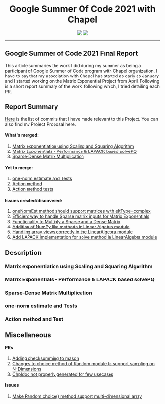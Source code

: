 <div align=center>
  <h1><b> Google Summer Of Code 2021 with Chapel </b></h1>
</div>
<div align=center>
  <img src=https://user-images.githubusercontent.com/29123352/63638548-49064180-c679-11e9-9ffb-35d68650bc7a.png>
  <img src=https://camo.githubusercontent.com/a8a74b3986fa8d06b25c66c7d35cbfd66f1a8f214ce51aad0fedf46673754c46/68747470733a2f2f63686170656c2d6c616e672e6f72672f696d616765732f63686170656c2d6c6f676f2d3230302e706e67>
</div>
<hr>

## Google Summer of Code 2021 Final Report
This article summaries the work I did during my summer as being a participant of Google Summer of Code program with Chapel organization. I have to say that my association with Chapel has started as early as January and I started working on the Matrix Exponential Project from April. Following is a short report summary of the work, following which, I tried detailing each PR.

## Report Summary
[Here](https://github.com/chapel-lang/chapel/commits?author=prashanth018&since=2021-04-01&until=2021-08-31) is the list of commits that I have made relevant to this Project. You can also find my Project Proposal [here](https://github.com/prashanth018/GSoC-21/blob/main/Matrix%20Exponentials%20Proposal.pdf).

#### What's merged:
1. [Matrix exponentiation using Scaling and Squaring Algorithm](https://github.com/chapel-lang/chapel/pull/17523)
2. [Matrix Exponentials - Performance & LAPACK based solvePQ](https://github.com/chapel-lang/chapel/pull/17966)
3. [Sparse-Dense Matrix Multiplication](https://github.com/chapel-lang/chapel/pull/18152)

#### Yet to merge:
1. [one-norm estimate and Tests](https://github.com/chapel-lang/chapel/pull/18149)
2. [Action method]()
3. [Action method tests]()

#### Issues created/discovered:
1. [oneNormEst method should support matrices with eltType=complex](https://github.com/chapel-lang/chapel/issues/18158)
2. [Efficient way to handle Sparse matrix inputs for Matrix Exponentials](https://github.com/chapel-lang/chapel/issues/18157)
3. [Functionality to Multiply a Sparse and a Dense Matrix](https://github.com/chapel-lang/chapel/issues/18092)
4. [Addition of NumPy like methods in Linear Algebra module](https://github.com/chapel-lang/chapel/issues/18091)
5. [Handling array views correctly in the LinearAlgebra module](https://github.com/chapel-lang/chapel/issues/18159)
6. [Add LAPACK implementation for solve method in LinearAlgebra module](https://github.com/chapel-lang/chapel/issues/17912)


## Description

### Matrix exponentiation using Scaling and Squaring Algorithm

### Matrix Exponentials - Performance & LAPACK based solvePQ

### Sparse-Dense Matrix Multiplication

### one-norm estimate and Tests

### Action method and Test

## Miscellaneous

#### PRs
1. [Adding checksumming to mason](https://github.com/chapel-lang/chapel/pull/17380)
2. [Changes to choice method of Random module to support sampling on N-Dimensions](https://github.com/chapel-lang/chapel/pull/17168)
3. [Chpldoc not properly generated for few usecases](https://github.com/chapel-lang/chapel/pull/17058)

#### Issues
1. [Make Random.choice() method support multi-dimensional array](https://github.com/chapel-lang/chapel/issues/17136)
